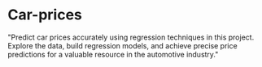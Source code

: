 # Car-prices
"Predict car prices accurately using regression techniques in this project. Explore the data, build regression models, and achieve precise price predictions for a valuable resource in the automotive industry."
